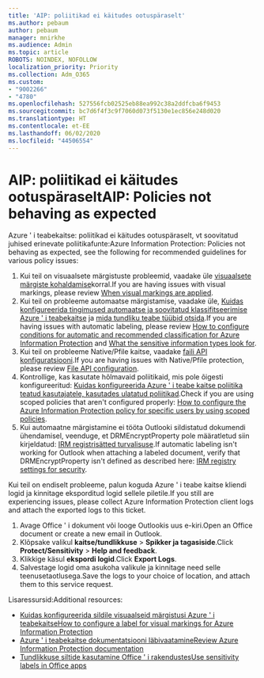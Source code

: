 ```yaml
---
title: 'AIP: poliitikad ei käitudes ootuspäraselt'
ms.author: pebaum
author: pebaum
manager: mnirkhe
ms.audience: Admin
ms.topic: article
ROBOTS: NOINDEX, NOFOLLOW
localization_priority: Priority
ms.collection: Adm_O365
ms.custom:
- "9002266"
- "4780"
ms.openlocfilehash: 527556fcb02525eb88ea992c38a2ddfcba6f9453
ms.sourcegitcommit: bc7d6f4f3c9f7060d073f5130e1ec856e248d020
ms.translationtype: HT
ms.contentlocale: et-EE
ms.lasthandoff: 06/02/2020
ms.locfileid: "44506554"
---
```

# <a name="aip-policies-not-behaving-as-expected"></a><span data-ttu-id="350f6-102">AIP: poliitikad ei käitudes ootuspäraselt</span><span class="sxs-lookup"><span data-stu-id="350f6-102">AIP: Policies not behaving as expected</span></span>

<span data-ttu-id="350f6-103">Azure ' i teabekaitse: poliitikad ei käitudes ootuspäraselt, vt soovitatud juhised erinevate poliitikafunte:</span><span class="sxs-lookup"><span data-stu-id="350f6-103">Azure Information Protection: Policies not behaving as expected, see the following for recommended guidelines for various policy issues:</span></span>

1. <span data-ttu-id="350f6-104">Kui teil on visuaalsete märgistuste probleemid, vaadake üle [visuaalsete märgiste kohaldamise](https://docs.microsoft.com/azure/information-protection/configure-policy-markings#when-visual-markings-are-applied)korral.</span><span class="sxs-lookup"><span data-stu-id="350f6-104">If you are having issues with visual markings, please review [When visual markings are applied](https://docs.microsoft.com/azure/information-protection/configure-policy-markings#when-visual-markings-are-applied).</span></span>
2. <span data-ttu-id="350f6-105">Kui teil on probleeme automaatse märgistamise, vaadake üle, [Kuidas konfigureerida tingimused automaatse ja soovitatud klassifitseerimise Azure ' i teabekaitse](https://docs.microsoft.com/azure/information-protection/configure-policy-classification) ja [mida tundliku teabe tüübid otsida](https://docs.microsoft.com/microsoft-365/compliance/sensitive-information-type-entity-definitions).</span><span class="sxs-lookup"><span data-stu-id="350f6-105">If you are having issues with automatic labeling, please review [How to configure conditions for automatic and recommended classification for Azure Information Protection](https://docs.microsoft.com/azure/information-protection/configure-policy-classification) and [What the sensitive information types look for](https://docs.microsoft.com/microsoft-365/compliance/sensitive-information-type-entity-definitions).</span></span>
3. <span data-ttu-id="350f6-106">Kui teil on probleeme Native/Pfile kaitse, vaadake [faili API konfiguratsiooni](https://docs.microsoft.com/azure/information-protection/develop/file-api-configuration).</span><span class="sxs-lookup"><span data-stu-id="350f6-106">If you are having issues with Native/Pfile protection, please review [File API configuration](https://docs.microsoft.com/azure/information-protection/develop/file-api-configuration).</span></span>
4. <span data-ttu-id="350f6-107">Kontrollige, kas kasutate hõlmavaid poliitikaid, mis pole õigesti konfigureeritud: [Kuidas konfigureerida Azure ' i teabe kaitse poliitika teatud kasutajatele, kasutades ulatatud poliitikad](https://docs.microsoft.com/azure/information-protection/configure-policy-scope).</span><span class="sxs-lookup"><span data-stu-id="350f6-107">Check if you are using scoped policies that aren't configured properly: [How to configure the Azure Information Protection policy for specific users by using scoped policies](https://docs.microsoft.com/azure/information-protection/configure-policy-scope).</span></span>
5. <span data-ttu-id="350f6-108">Kui automaatne märgistamine ei tööta Outlooki sildistatud dokumendi ühendamisel, veenduge, et DRMEncryptProperty pole määratletud siin kirjeldatud: [IRM registrisätted turvalisuse](https://docs.microsoft.com/deployoffice/security/protect-sensitive-messages-and-documents-by-using-irm-in-office#office-2016-irm-registry-key-options).</span><span class="sxs-lookup"><span data-stu-id="350f6-108">If automatic labeling isn't working for Outlook when attaching a labeled document, verify that DRMEncryptProperty isn't defined as described here: [IRM registry settings for security](https://docs.microsoft.com/deployoffice/security/protect-sensitive-messages-and-documents-by-using-irm-in-office#office-2016-irm-registry-key-options).</span></span>

<span data-ttu-id="350f6-109">Kui teil on endiselt probleeme, palun koguda Azure ' i teabe kaitse kliendi logid ja kinnitage eksporditud logid sellele piletile.</span><span class="sxs-lookup"><span data-stu-id="350f6-109">If you still are experiencing issues, please collect Azure Information Protection client logs and attach the exported logs to this ticket.</span></span>

1. <span data-ttu-id="350f6-110">Avage Office ' i dokument või looge Outlookis uus e-kiri.</span><span class="sxs-lookup"><span data-stu-id="350f6-110">Open an Office document or create a new email in Outlook.</span></span>
2. <span data-ttu-id="350f6-111">Klõpsake valikul **kaitse/tundlikkuse**  >  **Spikker ja tagasiside**.</span><span class="sxs-lookup"><span data-stu-id="350f6-111">Click **Protect/Sensitivity** > **Help and feedback**.</span></span>
3. <span data-ttu-id="350f6-112">Klikkige käsul **ekspordi logid**.</span><span class="sxs-lookup"><span data-stu-id="350f6-112">Click **Export Logs**.</span></span>
4. <span data-ttu-id="350f6-113">Salvestage logid oma asukoha valikule ja kinnitage need selle teenusetaotlusega.</span><span class="sxs-lookup"><span data-stu-id="350f6-113">Save the logs to your choice of location, and attach them to this service request.</span></span>

<span data-ttu-id="350f6-114">Lisaressursid:</span><span class="sxs-lookup"><span data-stu-id="350f6-114">Additional resources:</span></span>

- [<span data-ttu-id="350f6-115">Kuidas konfigureerida sildile visuaalseid märgistusi Azure ' i teabekaitse</span><span class="sxs-lookup"><span data-stu-id="350f6-115">How to configure a label for visual markings for Azure Information Protection</span></span>](https://docs.microsoft.com/azure/information-protection/configure-policy-markings)
- [<span data-ttu-id="350f6-116">Azure ' i teabekaitse dokumentatsiooni läbivaatamine</span><span class="sxs-lookup"><span data-stu-id="350f6-116">Review Azure Information Protection documentation</span></span>](https://docs.microsoft.com/azure/information-protection/what-is-information-protection)
- [<span data-ttu-id="350f6-117">Tundlikkuse siltide kasutamine Office ' i rakendustes</span><span class="sxs-lookup"><span data-stu-id="350f6-117">Use sensitivity labels in Office apps</span></span>](https://docs.microsoft.com/microsoft-365/compliance/sensitivity-labels-office-apps)

